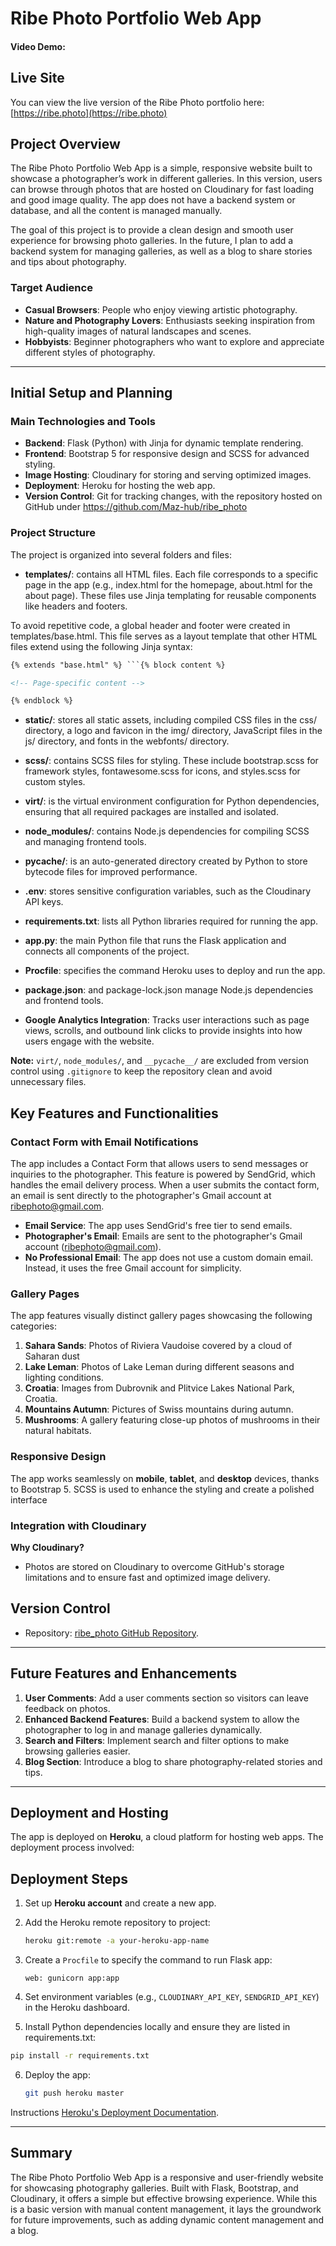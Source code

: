 # Ribe Photo Portfolio Web App

#### Video Demo: <URL>

## Live Site

You can view the live version of the Ribe Photo portfolio here:
[https://ribe.photo](https://ribe.photo)

## Project Overview

The Ribe Photo Portfolio Web App is a simple, responsive website built to showcase a photographer’s work in different galleries. In this version, users can browse through photos that are hosted on Cloudinary for fast loading and good image quality. The app does not have a backend system or database, and all the content is managed manually.

The goal of this project is to provide a clean design and smooth user experience for browsing photo galleries. In the future, I plan to add a backend system for managing galleries, as well as a blog to share stories and tips about photography.

### Target Audience

- **Casual Browsers**: People who enjoy viewing artistic photography.
- **Nature and Photography Lovers**: Enthusiasts seeking inspiration from high-quality images of natural landscapes and scenes.
- **Hobbyists**: Beginner photographers who want to explore and appreciate different styles of photography.

---

## Initial Setup and Planning

### Main Technologies and Tools

- **Backend**: Flask (Python) with Jinja for dynamic template rendering.
- **Frontend**: Bootstrap 5 for responsive design and SCSS for advanced styling.
- **Image Hosting**: Cloudinary for storing and serving optimized images.
- **Deployment**: Heroku for hosting the web app.
- **Version Control**: Git for tracking changes, with the repository hosted on GitHub under https://github.com/Maz-hub/ribe_photo

### Project Structure

The project is organized into several folders and files:

- **templates/**: contains all HTML files. Each file corresponds to a specific page in the app (e.g., index.html for the homepage, about.html for the about page). These files use Jinja templating for reusable components like headers and footers.

To avoid repetitive code, a global header and footer were created in templates/base.html. This file serves as a layout template that other HTML files extend using the following Jinja syntax:

````html
{% extends "base.html" %} ```{% block content %}

<!-- Page-specific content -->

{% endblock %}
````

- **static/**: stores all static assets, including compiled CSS files in the css/ directory, a logo and favicon in the img/ directory, JavaScript files in the js/ directory, and fonts in the webfonts/ directory.

- **scss/**: contains SCSS files for styling. These include bootstrap.scss for framework styles, fontawesome.scss for icons, and styles.scss for custom styles.

- **virt/**: is the virtual environment configuration for Python dependencies, ensuring that all required packages are installed and isolated.

- **node_modules/**: contains Node.js dependencies for compiling SCSS and managing frontend tools.

- **pycache/**: is an auto-generated directory created by Python to store bytecode files for improved performance.

- **.env**: stores sensitive configuration variables, such as the Cloudinary API keys.

- **requirements.txt**: lists all Python libraries required for running the app.

- **app.py**: the main Python file that runs the Flask application and connects all components of the project.

- **Procfile**: specifies the command Heroku uses to deploy and run the app.

- **package.json**: and package-lock.json manage Node.js dependencies and frontend tools.

- **Google Analytics Integration**: Tracks user interactions such as page views, scrolls, and outbound link clicks to provide insights into how users engage with the website.

**Note:** `virt/`, `node_modules/`, and `__pycache__/` are excluded from version control using `.gitignore` to keep the repository clean and avoid unnecessary files.

## Key Features and Functionalities

### Contact Form with Email Notifications

The app includes a Contact Form that allows users to send messages or inquiries to the photographer. This feature is powered by SendGrid, which handles the email delivery process. When a user submits the contact form, an email is sent directly to the photographer's Gmail account at ribephoto@gmail.com.

- **Email Service**: The app uses SendGrid's free tier to send emails.
- **Photographer's Email**: Emails are sent to the photographer's Gmail account (ribephoto@gmail.com).
- **No Professional Email**: The app does not use a custom domain email. Instead, it uses the free Gmail account for simplicity.

### Gallery Pages

The app features visually distinct gallery pages showcasing the following categories:

1. **Sahara Sands**: Photos of Riviera Vaudoise covered by a cloud of Saharan dust
2. **Lake Leman**: Photos of Lake Leman during different seasons and lighting conditions.
3. **Croatia**: Images from Dubrovnik and Plitvice Lakes National Park, Croatia.
4. **Mountains Autumn**: Pictures of Swiss mountains during autumn.
5. **Mushrooms**: A gallery featuring close-up photos of mushrooms in their natural habitats.

### Responsive Design

The app works seamlessly on **mobile**, **tablet**, and **desktop** devices, thanks to Bootstrap 5. SCSS is used to enhance the styling and create a polished interface

### Integration with Cloudinary

**Why Cloudinary?**

- Photos are stored on Cloudinary to overcome GitHub's storage limitations and to ensure fast and optimized image delivery.

## Version Control

- Repository: [ribe_photo GitHub Repository](https://github.com/Maz-hub/ribe_photo).

---

## Future Features and Enhancements

1. **User Comments**: Add a user comments section so visitors can leave feedback on photos.
2. **Enhanced Backend Features**: Build a backend system to allow the photographer to log in and manage galleries dynamically.
3. **Search and Filters**: Implement search and filter options to make browsing galleries easier.
4. **Blog Section**: Introduce a blog to share photography-related stories and tips.

---

## Deployment and Hosting

The app is deployed on **Heroku**, a cloud platform for hosting web apps. The deployment process involved:

## Deployment Steps

1. Set up **Heroku account** and create a new app.
2. Add the Heroku remote repository to project:
   ```bash
   heroku git:remote -a your-heroku-app-name
   ```
3. Create a `Procfile` to specify the command to run Flask app:
   ```text
   web: gunicorn app:app
   ```
4. Set environment variables (e.g., `CLOUDINARY_API_KEY`, `SENDGRID_API_KEY`) in the Heroku dashboard.

5. Install Python dependencies locally and ensure they are listed in requirements.txt:

```bash
pip install -r requirements.txt
```

6. Deploy the app:

   ```bash
   git push heroku master
   ```

Instructions [Heroku's Deployment Documentation](https://devcenter.heroku.com/articles/getting-started-with-python).

---

## Summary

The Ribe Photo Portfolio Web App is a responsive and user-friendly website for showcasing photography galleries. Built with Flask, Bootstrap, and Cloudinary, it offers a simple but effective browsing experience. While this is a basic version with manual content management, it lays the groundwork for future improvements, such as adding dynamic content management and a blog.
